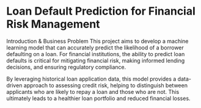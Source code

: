 # Loan Default Prediction for Financial Risk Management
Introduction & Business Problem
This project aims to develop a machine learning model that can accurately predict the likelihood of a borrower defaulting on a loan. For financial institutions, the ability to predict loan defaults is critical for mitigating financial risk, making informed lending decisions, and ensuring regulatory compliance.

By leveraging historical loan application data, this model provides a data-driven approach to assessing credit risk, helping to distinguish between applicants who are likely to repay a loan and those who are not. This ultimately leads to a healthier loan portfolio and reduced financial losses.
